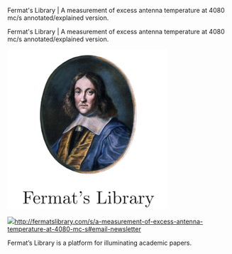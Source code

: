 Fermat's Library | A measurement of excess antenna temperature at 4080 mc/s annotated/explained version.

Fermat's Library | A measurement of excess antenna temperature at 4080 mc/s annotated/explained version.

![](../_resources/4bab1fdf8b33abab03b8f96a92c9bdc2.png)

![](../_resources/a734d11d2c68a348eb9fd8de48f677a8.png)http://fermatslibrary.com/s/a-measurement-of-excess-antenna-temperature-at-4080-mc-s#email-newsletter

Fermat’s Library is a platform for illuminating academic papers.